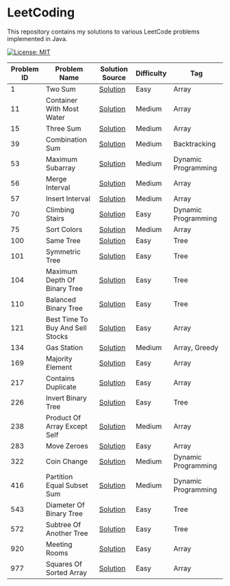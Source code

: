 # LeetCoding

This repository contains my solutions to various LeetCode problems implemented in Java.

[![License: MIT](https://img.shields.io/badge/License-MIT-yellow.svg)](https://github.com/anirudhology/LeetCoding/blob/main/LICENSE)

| Problem ID | Problem Name                     | Solution Source                                                                                       | Difficulty | Tag                 |
|------------|----------------------------------|-------------------------------------------------------------------------------------------------------|------------|---------------------|
| 1          | Two Sum                          | [Solution](src/main/java/com/anirudhology/leetcoding/array/TwoSum.java)                               | Easy       | Array               |
| 11         | Container With Most Water        | [Solution](src/main/java/com/anirudhology/leetcoding/array/ContainerWithMostWater.java)               | Medium     | Array               |
| 15         | Three Sum                        | [Solution](src/main/java/com/anirudhology/leetcoding/array/ThreeSum.java)                             | Medium     | Array               |
| 39         | Combination Sum                  | [Solution](src/main/java/com/anirudhology/leetcoding/backtracking/CombinationSum.java)                | Medium     | Backtracking        |
| 53         | Maximum Subarray                 | [Solution](src/main/java/com/anirudhology/leetcoding/dynamicprogramming/MaximumSubarray.java)         | Medium     | Dynamic Programming |
| 56         | Merge Interval                   | [Solution](src/main/java/com/anirudhology/leetcoding/array/MergeIntervals.java)                       | Medium     | Array               |
| 57         | Insert Interval                  | [Solution](src/main/java/com/anirudhology/leetcoding/array/InsertInterval.java)                       | Medium     | Array               |
| 70         | Climbing Stairs                  | [Solution](src/main/java/com/anirudhology/leetcoding/dynamicprogramming/ClimbingStairs.java)          | Easy       | Dynamic Programming |
| 75         | Sort Colors                      | [Solution](src/main/java/com/anirudhology/leetcoding/array/SortColors.java)                           | Medium     | Array               |
| 100        | Same Tree                        | [Solution](src/main/java/com/anirudhology/leetcoding/tree/SameTree.java)                              | Easy       | Tree                |
| 101        | Symmetric Tree                   | [Solution](src/main/java/com/anirudhology/leetcoding/tree/SymmetricTree.java)                         | Easy       | Tree                |
| 104        | Maximum Depth Of Binary Tree     | [Solution](src/main/java/com/anirudhology/leetcoding/tree/MaximumDepthOfBinaryTree.java)              | Easy       | Tree                |
| 110        | Balanced Binary Tree             | [Solution](src/main/java/com/anirudhology/leetcoding/tree/BalancedBinaryTree.java)                    | Easy       | Tree                |
| 121        | Best Time To Buy And Sell Stocks | [Solution](src/main/java/com/anirudhology/leetcoding/array/BestTimeToBuyAndSellStocks.java)           | Easy       | Array               |
| 134        | Gas Station                      | [Solution](src/main/java/com/anirudhology/leetcoding/array/GasStation.java)                           | Medium     | Array, Greedy       |
| 169        | Majority Element                 | [Solution](src/main/java/com/anirudhology/leetcoding/array/MajorityElement.java)                      | Easy       | Array               |
| 217        | Contains Duplicate               | [Solution](src/main/java/com/anirudhology/leetcoding/array/ContainsDuplicate.java)                    | Easy       | Array               |
| 226        | Invert Binary Tree               | [Solution](src/main/java/com/anirudhology/leetcoding/tree/InvertBinaryTree.java)                      | Easy       | Tree                |
| 238        | Product Of Array Except Self     | [Solution](src/main/java/com/anirudhology/leetcoding/array/ProductOfArrayExceptSelf.java)             | Medium     | Array               |
| 283        | Move Zeroes                      | [Solution](src/main/java/com/anirudhology/leetcoding/array/MoveZeroes.java)                           | Easy       | Array               |
| 322        | Coin Change                      | [Solution](src/main/java/com/anirudhology/leetcoding/dynamicprogramming/CoinChange.java)              | Medium     | Dynamic Programming |
| 416        | Partition Equal Subset Sum       | [Solution](src/main/java/com/anirudhology/leetcoding/dynamicprogramming/PartitionEqualSubsetSum.java) | Medium     | Dynamic Programming |
| 543        | Diameter Of Binary Tree          | [Solution](src/main/java/com/anirudhology/leetcoding/tree/DiameterOfBinaryTree.java)                  | Easy       | Tree                |
| 572        | Subtree Of Another Tree          | [Solution](src/main/java/com/anirudhology/leetcoding/tree/SubtreeOfAnotherTree.java)                  | Easy       | Tree                |
| 920        | Meeting Rooms                    | [Solution](src/main/java/com/anirudhology/leetcoding/array/MeetingRooms.java)                         | Easy       | Array               |
| 977        | Squares Of Sorted Array          | [Solution](src/main/java/com/anirudhology/leetcoding/array/SquaresOfSortedArray.java)                 | Easy       | Array               |